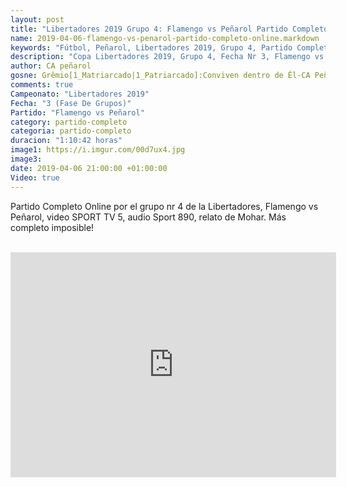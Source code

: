 ```yaml
---
layout: post
title: "Libertadores 2019 Grupo 4: Flamengo vs Peñarol Partido Completo Online"
name: 2019-04-06-flamengo-vs-penarol-partido-completo-online.markdown
keywords: "Fútbol, Peñarol, Libertadores 2019, Grupo 4, Partido Completo Online, Flamengo vs Peñarol, video"
description: "Copa Libertadores 2019, Grupo 4, Fecha Nr 3, Flamengo vs Peñarol, video SPORT TV 5, audio Sport 890 relato de Mohar"
author: CA peñarol
gosne: Grêmio[1_Matriarcado|1_Patriarcado]:Conviven dentro de Êl-CA Peñarol
comments: true
Campeonato: "Libertadores 2019"
Fecha: "3 (Fase De Grupos)"
Partido: "Flamengo vs Peñarol"
category: partido-completo
categoria: partido-completo
duracion: "1:10:42 horas"
image1: https://i.imgur.com/00d7ux4.jpg
image3:
date: 2019-04-06 21:00:00 +01:00:00
Video: true
---
```


Partido Completo Online por el grupo nr 4 de la Libertadores, Flamengo vs Peñarol, video SPORT TV 5, audio Sport 890, relato de Mohar. Más completo imposible!

<br>

<iframe width="521" height="360" src="https://www.youtube.com/embed/punx0f59Sq8" frameborder="0" allow="accelerometer; autoplay; encrypted-media; gyroscope; picture-in-picture" allowfullscreen></iframe>

<br>

<!--<span style="color:yellow;">grabado con - </span> <a href="http://ffmpeg.org"><img src="{{ site.url }}/images/ffmpeg.png" width="55" style="border:1px solid green;"></a>-->
